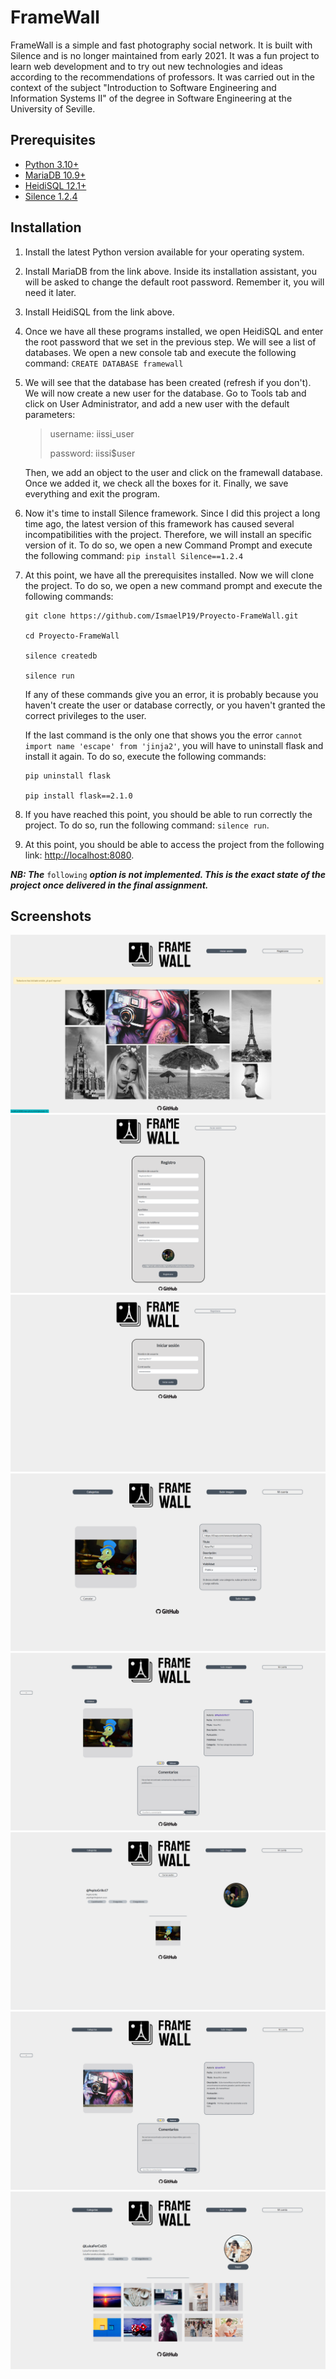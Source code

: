 # FrameWall
FrameWall is a simple and fast photography social network. It is built with Silence and is no longer maintained from early 2021. It was a fun project to learn web development and to try out new technologies and ideas according to the recommendations of professors. It was carried out in the context of the subject "Introduction to Software Engineering and Information Systems II" of the degree in Software Engineering at the University of Seville.

## Prerequisites
- [Python 3.10+](https://www.python.org/downloads/)
- [MariaDB 10.9+](https://mariadb.org/download/?t=mariadb&p=mariadb&r=10.9.2&os=windows&cpu=x86_64&pkg=msi&m=ptisp)
- [HeidiSQL 12.1+](https://www.heidisql.com/download.php)
- [Silence 1.2.4](https://github.com/DEAL-US/Silence)

## Installation
1. Install the latest Python version available for your operating system.
2. Install MariaDB from the link above. Inside its installation assistant, you will be asked to change the default root password. Remember it, you will need it later.
3. Install HeidiSQL from the link above. 
4. Once we have all these programs installed, we open HeidiSQL and enter the root password that we set in the previous step. We will see a list of databases. We open a new console tab and execute the following command:
`CREATE DATABASE framewall`
5. We will see that the database has been created (refresh if you don't). We will now create a new user for the database. Go to Tools tab and click on User Administrator, and add a new user with the default parameters:
    > username: iissi_user 
    >
    > password: iissi$user

    Then, we add an object to the user and click on the framewall database. Once we added it, we check all the boxes for it. Finally, we save everything and exit the program.

6. Now it's time to install Silence framework. Since I did this project a long time ago, the latest version of this framework has caused several incompatibilities with the project. Therefore, we will install an specific version of it. To do so, we open a new Command Prompt and execute the following command:
`pip install Silence==1.2.4`

7. At this point, we have all the prerequisites installed. Now we will clone the project. To do so, we open a new command prompt and execute the following commands:
    
    ```
    git clone https://github.com/IsmaelP19/Proyecto-FrameWall.git
  
    cd Proyecto-FrameWall
  
    silence createdb
  
    silence run
    ```
  
   If any of these commands give you an error, it is probably because you haven't create the user or database correctly, or you haven't granted the correct privileges to the user.

   If the last command is the only one that shows you the error `cannot import name 'escape' from 'jinja2'`, you will have to uninstall flask and install it again. To do so, execute the following commands:
    ```
    pip uninstall flask
    
    pip install flask==2.1.0
    ```

8. If you have reached this point, you should be able to run correctly the project. To do so, run the following command: `silence run`.

9. At this point, you should be able to access the project from the following link: [http://localhost:8080](http://localhost:8080). 

***NB: The*** `following` ***option is not implemented. This is the exact state of the project once delivered in the final assignment.***

## Screenshots 
![Home](/docs/images/readme-images/index-hover.png)
![Sign up](/docs/images/readme-images/sign-up-completed.png)
![Sign in](/docs/images/readme-images/login.png)
![Upload a photo](/docs/images/readme-images/upload-photo.png)
![Photo detail](/docs/images/readme-images/view-own-photo.png)
![Profile](/docs/images/readme-images/own-profile.png)
![Photo detail](/docs/images/readme-images/view-other-photo.png)
![Other profile](/docs/images/readme-images/another-profile.png)
